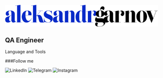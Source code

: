 ![header](https://github.com/AleksandrGarnov/AleksandrGarnov/blob/master/assets/aleksandrgarnov%20(2).png)

## QA Engineer

Language and Tools

###Follow me

![LinkedIn](https://img.shields.io/badge/-LinkedIn-072ACB?style=for-the-badge&logo=LinkedIn&logoColor=010101)
![Telegram](https://img.shields.io/badge/-Telegram-072ACB?style=for-the-badge&logo=Telegram&logoColor=010101)
![Instagram](https://img.shields.io/badge/-Instagram-072ACB?style=for-the-badge&logo=Instagram&logoColor=010101)
